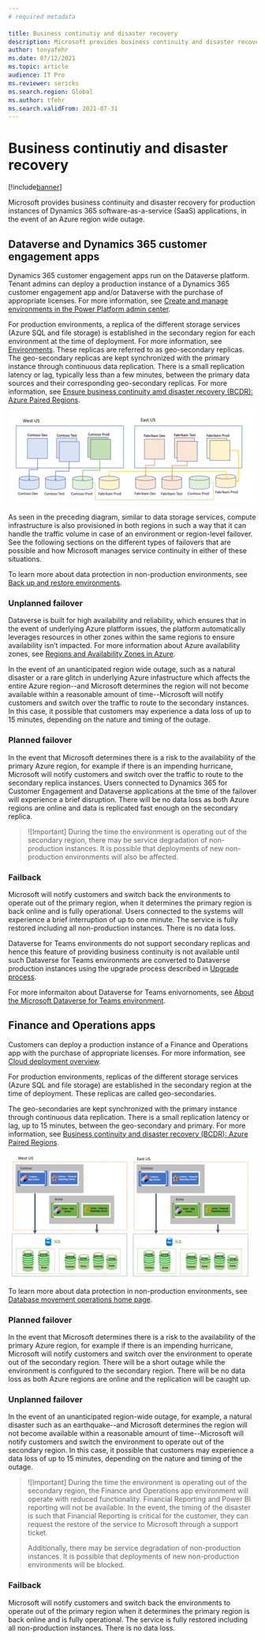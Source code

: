 ```yaml
---
# required metadata

title: Business continutiy and disaster recovery
description: Microsoft provides business continuity and disaster recovery for production instances of Dynamics 365 SaaS applications, in the event of an Azure region wide outage. 
author: tonyafehr
ms.date: 07/12/2021
ms.topic: article
audience: IT Pro
ms.reviewer: sericks
ms.search.region: Global
ms.author: tfehr
ms.search.validFrom: 2021-07-31
---
```


# Business continutiy and disaster recovery

[!include[banner](../includes/banner.md)]

Microsoft provides business continuity and disaster recovery for production instances of Dynamics 365 software-as-a-service (SaaS) applications, in the event of an Azure region wide outage. 

## Dataverse and Dynamics 365 customer engagement apps 
Dynamics 365 customer engagement apps run on the Dataverse platform. Tenant admins can deploy a production instance of a Dynamics 365 customer engagement app and/or Dataverse with the purchase of appropriate licenses. For more information, see [Create and manage environments in the Power Platform admin center](/power-platform/admin/create-environment).

For production environments, a replica of the different storage services (Azure SQL and file storage) is established in the secondary region for each environment at the time of deployment. For more information, see [Environments](/power-platform/admin/environments-overview). These replicas are referred to as geo-secondary replicas. The geo-secondary replicas are kept synchronized with the primary instance through continuous data replication. There is a small replication latency or lag, typically less than a few minutes, between the primary data sources and their corresponding geo-secondary replicas. For more information, see [Ensure business continuity amd disaster recovery (BCDR): Azure Paired Regions](/azure/best-practices-availability-paired-regions).

![For production environments, a replica of the different storage services (Azure SQL and File storage) is established in the secondary region for each environment.](media/Dataverse-and-customer-engagement-apps.png)

As seen in the preceding diagram, similar to data storage services, compute infrastructure is also provisioned in both regions in such a way that it can handle the traffic volume in case of an environment or region-level failover. See the following sections on the different types of failovers that are possible and how Microsoft manages service continuity in either of these situations.

To learn more about data protection in non-production environments, see [Back up and restore environments](/power-platform/admin/backup-restore-environments).

### Unplanned failover
Dataverse is built for high availability and reliability, which ensures that in the event of underlying Azure platform issues, the platform automatically leverages resources in other zones within the same regions to ensure availability isn’t impacted. For more information about Azure availability zones, see [Regions and Availability Zones in Azure](/azure/availability-zones/az-overview).

In the event of an unanticipated region wide outage, such as a natural disaster or a rare glitch in underlying Azure infastructure which affects the entire Azure region--and Microsoft determines the region will not become available within a reasonable amount of time--Microsoft will notify customers and switch over the traffic to route to the secondary instances. In this case, it possible that customers may experience a data loss of up to 15 minutes, depending on the nature and timing of the outage. 

### Planned failover
In the event that Microsoft determines there is a risk to the availability of the primary Azure region, for example if there is an impending hurricane, Microsoft will notify customers and switch over the traffic to route to the secondary replica instances. Users connected to Dynamics 365 for Customer Engagement and Dataverse applications at the time of the failover will experience a brief disruption. There will be no data loss as both Azure regions are online and data is replicated fast enough on the secondary replica.

> ![Important]
> During the time the environment is operating out of the secondary region, there may be service degradation of non-production instances. It is possible that deployments of new non-production environments will also be affected.

### Failback
Microsoft will notify customers and switch back the environments to operate out of the primary region, when it determines the primary region is back online and is fully operational. Users connected to the systems will experience a brief interruption of up to one minute. The service is fully restored including all non-production instances. There is no data loss.

Dataverse for Teams environments do not support secondary replicas and hence this feature of providing business continuity is not available until such Dataverse for Teams environments are converted to Dataverse production instances using the upgrade process described in [Upgrade process](/power-platform/admin/about-teams-environment#upgrade-process).

For more informaiton about Dataverse for Teams enivornoments, see [About the Microsoft Dataverse for Teams environment](/power-platform/admin/about-teams-environment).

## Finance and Operations apps
Customers can deploy a production instance of a Finance and Operations app with the purchase of appropriate licenses. For more information, see [Cloud deployment overview](../deployment/cloud-deployment-overview.md).

For production environments, replicas of the different storage services (Azure SQL and file storage) are established in the secondary region at the time of deployment. These replicas are called geo-secondaries. 

The geo-secondaries are kept synchronized with the primary instance through continuous data replication. There is a small replication latency or lag, up to 15 minutes, between the geo-secondary and primary. For more information, see [Business continuity and disaster recovery (BCDR): Azure Paired Regions](/azure/best-practices-availability-paired-regions).

![Geo-secondaries](media/Finance-and-Operations-apps.png)
  
To learn more about data protection in non-production environments, see [Database movement operations home page](../database/dbmovement-operations.md).

### Planned failover
In the event that Microsoft determines there is a risk to the availability of the primary Azure region, for example if there is an impending hurricane, Microsoft will notify customers and switch over the environment to operate out of the secondary region. There will be a short outage while the environment is configured to the secondary region. There will be no data loss as both Azure regions are online and the replication will be caught up.

### Unplanned failover
In the event of an unanticipated region-wide outage, for example, a natural disaster such as an earthquake--and Microsoft determines the region will not become available within a reasonable amount of time--Microsoft will notify customers and switch the environment to operate out of the secondary region. In this case, it possible that customers may experience a data loss of up to 15 minutes, depending on the nature and timing of the outage.

> ![Important]
> During the time the environment is operating out of the secondary region, the Finance and Operations app environment will operate with reduced functionality. Financial Reporting and Power BI reporting will not be available. In the event, the timing of the disaster is such that Financial Reporting is critical for the customer, they can request the restore of the service to Microsoft through a support ticket.
> 
> Additionally, there may be service degradation of non-production instances. It is possible that deployments of new non-production environments will be blocked.

### Failback
Microsoft will notify customers and switch back the environments to operate out of the primary region when it determines the primary region is back online and is fully operational. The service is fully restored including all non-production instances. There is no data loss.
